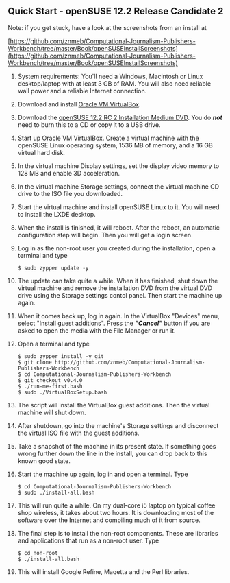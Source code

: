 ## Quick Start - openSUSE 12.2 Release Candidate 2

Note: if you get stuck, have a look at the screenshots from an install at

[https://github.com/znmeb/Computational-Journalism-Publishers-Workbench/tree/master/Book/openSUSEInstallScreenshots](https://github.com/znmeb/Computational-Journalism-Publishers-Workbench/tree/master/Book/openSUSEInstallScreenshots)

1. System requirements: You'll need a Windows, Macintosh or Linux desktop/laptop with at least 3 GB of RAM. You will also need reliable wall power and a reliable Internet connection.
1. Download and install [Oracle VM VirtualBox](https://www.virtualbox.org/wiki/Downloads).
1. Download the [openSUSE 12.2 RC 2 Installation Medium DVD](http://software.opensuse.org/developer/en). You do ***not*** need to burn this to a CD or copy it to a USB drive.
1. Start up Oracle VM VirtualBox. Create a virtual machine with the openSUSE Linux operating system, 1536 MB of memory, and a 16 GB virtual hard disk.
1. In the virtual machine Display settings, set the display video memory to 128 MB and enable 3D acceleration.
1. In the virtual machine Storage settings, connect the virtual machine CD drive to the ISO file you downloaded.
1. Start the virtual machine and install openSUSE Linux to it. You will need to install the LXDE desktop.
1. When the install is finished, it will reboot. After the reboot, an automatic configuration step will begin. Then you will get a login screen.
1. Log in as the non-root user you created during the installation, open a terminal and type

    ```
    $ sudo zypper update -y
    ```
1. The update can take quite a while. When it has finished, shut down the virtual machine and remove the installation DVD from the virtual DVD drive using the Storage settings contol panel. Then start the machine up again.
1. When it comes back up, log in again. In the VirtualBox "Devices" menu, select "Install guest additions". Press the ***"Cancel"*** button if you are asked to open the media with the File Manager or run it.
1. Open a terminal and type

    ```
    $ sudo zypper install -y git
    $ git clone http://github.com/znmeb/Computational-Journalism-Publishers-Workbench  
    $ cd Computational-Journalism-Publishers-Workbench  
    $ git checkout v0.4.0
    $ ./run-me-first.bash  
    $ sudo ./VirtualBoxSetup.bash
    ```
1. The script will install the VirtualBox guest additions. Then the virtual machine will shut down.
1. After shutdown, go into the machine's Storage settings and disconnect the virtual ISO file with the guest additions.
1. Take a snapshot of the machine in its present state. If something goes wrong further down the line in the install, you can drop back to this known good state.
1. Start the machine up again, log in and open a terminal. Type

    ```
    $ cd Computational-Journalism-Publishers-Workbench  
    $ sudo ./install-all.bash  
    ```
1. This will run quite a while. On my dual-core i5 laptop on typical coffee shop wireless, it takes about two hours. It is downloading most of the software over the Internet and compiling much of it from source.
1. The final step is to install the non-root components. These are libraries and applications that run as a non-root user. Type

    ```
    $ cd non-root
    $ ./install-all.bash
    ```
1. This will install Google Refine, Maqetta and the Perl libraries.
